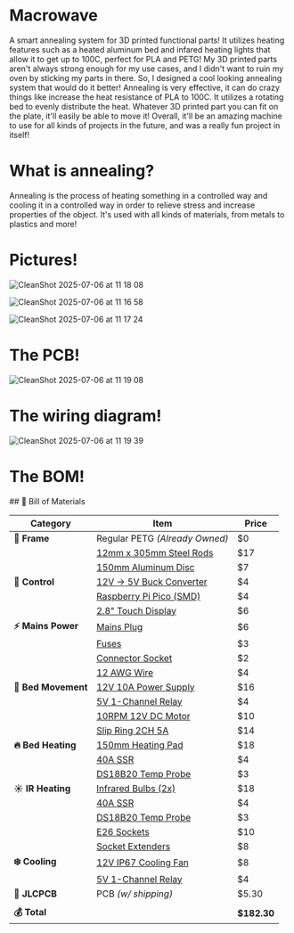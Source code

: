 # Macrowave

A smart annealing system for 3D printed functional parts! It utilizes heating features such as a heated aluminum bed and infared heating lights that allow it to get up to 100C, perfect for PLA and PETG! My 3D printed parts
aren't always strong enough for my use cases, and I didn't want to ruin my oven by sticking my parts in there. So, I designed a cool looking annealing system that would do it better! Annealing is very effective, it can do crazy things like increase the heat resistance of PLA to 100C. It utilizes a rotating bed to evenly distribute the heat. Whatever 3D printed part you can fit on the plate, it'll easily be able to move it! Overall, it'll be an amazing machine to use for all kinds of projects in the future, and was a really fun project in itself!

<h1>What is annealing?</h1>

Annealing is the process of heating something in a controlled way and cooling it in a controlled way in order to relieve stress and increase properties of the object. It's used with all kinds of materials, from metals to plastics and more!

<h1>Pictures!</h1>

![CleanShot 2025-07-06 at 11 18 08](https://github.com/user-attachments/assets/ef3292cb-c982-4c77-a1b0-9aa1d2187b53)


![CleanShot 2025-07-06 at 11 16 58](https://github.com/user-attachments/assets/f1a1bda2-f936-433d-b6f2-9a90be53fba5)

![CleanShot 2025-07-06 at 11 17 24](https://github.com/user-attachments/assets/b290f7bf-d0de-46b2-92aa-0e52f5f389a0)

<h1>The PCB!</h1>

![CleanShot 2025-07-06 at 11 19 08](https://github.com/user-attachments/assets/6e9aea43-e051-440d-a6a6-084cc8729a48)

<h1>The wiring diagram!</h1>

![CleanShot 2025-07-06 at 11 19 39](https://github.com/user-attachments/assets/d65fbcc0-0d0f-4dcb-9e85-6e9853a46e60)

<h1>The BOM!</h1>
## 🧰 Bill of Materials

| Category                | Item                                                                                 | Price |
|------------------------|----------------------------------------------------------------------------------------|-------|
| **🧱 Frame**           | Regular PETG *(Already Owned)*                                                       | $0    |
|                        | [12mm x 305mm Steel Rods](https://www.amazon.com/uxcell-Stainless-Steel-305mm-Working/dp/B0DKXSZ9M8/) | $17   |
|                        | [150mm Aluminum Disc](https://www.amazon.com/uxcell-Aluminum-Diameter-Thickness-Stamping/dp/B0DQ8H1FZG/) | $7    |
| **🧠 Control**         | [12V → 5V Buck Converter](https://www.aliexpress.us/item/3256808220206305.html)       | $4    |
|                        | [Raspberry Pi Pico (SMD)](https://www.aliexpress.us/item/3256806910537897.html)       | $4    |
|                        | [2.8" Touch Display](https://www.aliexpress.us/item/3256806437054690.html)           | $6    |
| **⚡ Mains Power**     | [Mains Plug](https://www.aliexpress.us/item/3256805500507047.html)                    | $6    |
|                        | [Fuses](https://www.aliexpress.us/item/3256806781121800.html)                         | $3    |
|                        | [Connector Socket](https://www.aliexpress.us/item/2251832520633643.html)             | $2    |
|                        | [12 AWG Wire](https://www.aliexpress.us/item/3256807619400327.html)                  | $4    |
| **🔁 Bed Movement**    | [12V 10A Power Supply](https://www.amazon.com/Universal-Regulated-Switching-Industrial-Transformer/dp/B0CCL86TGY/) | $16   |
|                        | [5V 1-Channel Relay](https://www.aliexpress.us/item/3256805679282465.html)           | $4    |
|                        | [10RPM 12V DC Motor](https://www.aliexpress.us/item/2251832801627453.html)           | $10   |
|                        | [Slip Ring 2CH 5A](https://www.aliexpress.us/item/2251832799374262.html)             | $14   |
| **🔥 Bed Heating**     | [150mm Heating Pad](https://www.aliexpress.us/item/3256805151930305.html)            | $18   |
|                        | [40A SSR](https://www.aliexpress.us/item/2251832734722079.html)                       | $4    |
|                        | [DS18B20 Temp Probe](https://www.aliexpress.us/item/3256807353480124.html)          | $3    |
| **☀️ IR Heating**      | [Infrared Bulbs (2x)](https://www.amazon.com/REPTI-ZOO-Infrared-Reptile-Emitter/dp/B0B5W8XCNH/) | $18   |
|                        | [40A SSR](https://www.aliexpress.us/item/2251832734722079.html)                       | $4    |
|                        | [DS18B20 Temp Probe](https://www.aliexpress.us/item/3256807353480124.html)          | $3    |
|                        | [E26 Sockets](https://www.amazon.com/Ceramic-Standard-Medimun-Halogen-Incandescent/dp/B07FMRLSWC/) | $10   |
|                        | [Socket Extenders](https://www.amazon.com/DiCUNO-Extension-All-Directional-Adjustable-Converter/dp/B078WJJ7VZ/) | $8    |
| **❄️ Cooling**         | [12V IP67 Cooling Fan](https://www.aliexpress.us/item/3256807400971120.html)         | $8    |
|                        | [5V 1-Channel Relay](https://www.aliexpress.us/item/3256805679282465.html)           | $4    |
| **🧾 JLCPCB**          | PCB *(w/ shipping)*                                                                   | $5.30 |
|                        |                                                                                       |       |
| **💰 Total**           |                                                                                       | **$182.30** |
